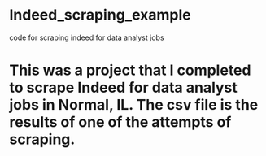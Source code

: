 # Indeed_scraping_example
code for scraping indeed for data analyst jobs 
# This was a project that I completed to scrape Indeed for data analyst jobs in Normal, IL. The csv file is the results of one of the attempts of scraping. 

